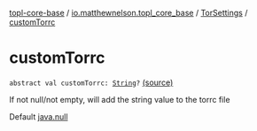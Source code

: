 [topl-core-base](../../index.md) / [io.matthewnelson.topl_core_base](../index.md) / [TorSettings](index.md) / [customTorrc](./custom-torrc.md)

# customTorrc

`abstract val customTorrc: `[`String`](https://kotlinlang.org/api/latest/jvm/stdlib/kotlin/-string/index.html)`?` [(source)](https://github.com/05nelsonm/TorOnionProxyLibrary-Android/blob/master/topl-core-base/src/main/java/io/matthewnelson/topl_core_base/TorSettings.kt#L152)

If not null/not empty, will add the string value to the torrc file

Default [java.null](#)

